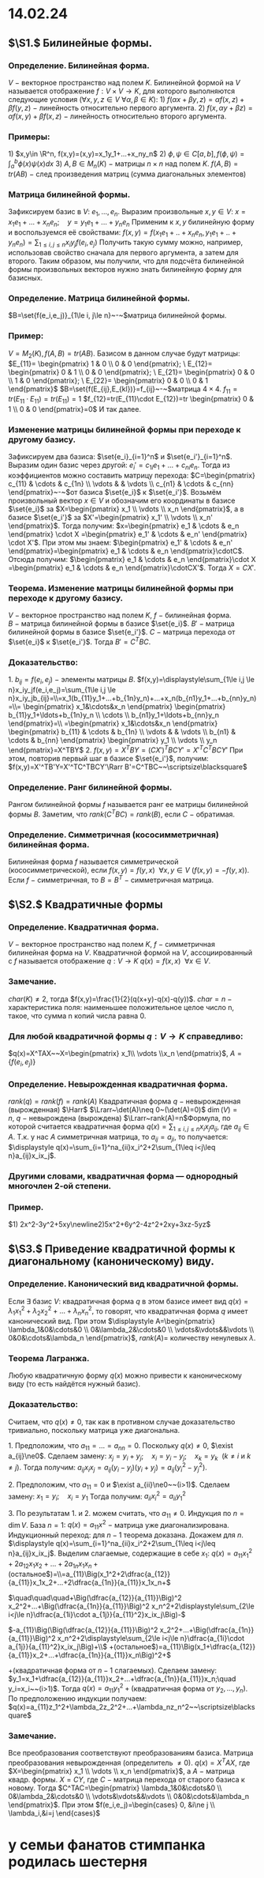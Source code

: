 # 14.02.24

## $\S1.$ Билинейные формы.

### Определение. Билинейная форма.
$V~-~$векторное пространство над полем $K$. Билинейной формой на $V$ называется отображение $f:V\times V\to K$, для которого выполняются следующие условия $(\forall x,y,z\in V~\forall \alpha,\beta\in K)$:
$1)~f(\alpha x+\beta y, z)=\alpha f(x, z) + \beta f(y, z)$ $-$ линейность относительно первого аргумента.
$2)~f(x,\alpha y + \beta z)=\alpha f(x, y) + \beta f(x, z)$ $-$ линейность относительно второго аргумента.

### Примеры:
$1)$ $x,y\in \R^n, f(x,y)=(x,y)=x_1y_1+...+x_ny_n$
$2)$ $\phi,\psi\in C[a,b], f(\phi,\psi)=\displaystyle\int_a^b\phi(x)\psi(x)dx$
$3)$ $A,B\in M_n(K)~-~$матрицы $n\times n$ над полем $K$.
$f(A,B)=tr(AB)~-~$след произведения матриц (сумма диагональных элементов)

### Матрица билинейной формы.
Зафиксируем базис в $V$: $e_1,...,e_n$.
Выразим произвольные $x, y\in V$:
$x=x_1e_1+...+x_ne_n;\quad y=y_1e_1+...+y_ne_n$
Применим к $x,y$ билинейную форму и воспользуемся её свойствами:
$f(x,y)=f(x_1e_1+..+x_ne_n,y_1e_1+..+y_ne_n)=\displaystyle\sum_{1\le i,j\le n}x_iy_jf(e_i, e_j)$
Получить такую сумму можно, например, использовав свойство сначала для первого аргумента, а затем для второго.
Таким образом, мы получили, что для подсчёта билинейной формы произвольных векторов нужно знать билинейную форму для базисных.

### Определение. Матрица билинейной формы.
$B=\set{f(e_i,e_j)}_{1\le i, j\le n}~-~$матрица билинейной формы.

### Пример:
$V=M_2(K),f(A,B)=tr(AB)$.
Базисом в данном случае будут матрицы:
$E_{11}=
\begin{pmatrix}
1 & 0
\\
0 & 0
\end{pmatrix};
\
E_{12}=
\begin{pmatrix}
0 & 1
\\
0 & 0
\end{pmatrix};
\
E_{21}=
\begin{pmatrix}
0 & 0
\\
1 & 0
\end{pmatrix};
\
E_{22}=
\begin{pmatrix}
0 & 0
\\
0 & 1
\end{pmatrix}$
$B=\set{f(E_{ij},E_{kl})}=f_{ij}~-~$матрица $4\times 4$.
$f_{11}=tr(E_{11}\cdot E_{11})=tr(E_{11})=1$
$f_{12}=tr(E_{11}\cdot E_{12})=tr
\begin{pmatrix}
0 & 1
\\
0 & 0
\end{pmatrix}=0$
И так далее.

### Изменение матрицы билинейной формы при переходе к другому базису.
Зафиксируем два базиса: $\set{e_i}_{i=1}^n$ и $\set{e_i'}_{i=1}^n$.
Выразим один базис через другой: $e_i'=c_{1i}e_1+...+c_{ni}e_n$.
Тогда из коэффициентов можно составить матрицу перехода:
$C=\begin{pmatrix}
c_{11} & \cdots & c_{1n}
\\
\vdots & & \vdots
\\
c_{n1} & \cdots & c_{nn}
\end{pmatrix}~-~$от базиса $\set{e_i}$ к $\set{e_i'}$.
Возьмём произвольный вектор $x\in V$ и обозначим его координаты в базисе $\set{e_i}$ за $X=\begin{pmatrix}
x_1
\\
\vdots
\\
x_n
\end{pmatrix}$, а в базисе $\set{e_i'}$ за $X'=\begin{pmatrix}
x_1'
\\
\vdots
\\
x_n'
\end{pmatrix}$.
Тогда получим: $x=\begin{pmatrix}
e_1 & \cdots & e_n
\end{pmatrix} \cdot X
=\begin{pmatrix}
e_1' & \cdots & e_n'
\end{pmatrix} \cdot X'$.
При этом мы знаем: $\begin{pmatrix}
e_1' & \cdots & e_n'
\end{pmatrix}=\begin{pmatrix}
e_1 & \cdots & e_n
\end{pmatrix}\cdotС$.
Отсюда получим: $\begin{pmatrix}
e_1 & \cdots & e_n
\end{pmatrix}\cdot X
=\begin{pmatrix}
e_1 & \cdots & e_n
\end{pmatrix}\cdotСX'$.
Тогда $X=CX'.$

### Теорема. Изменение матрицы билинейной формы при переходе к другому базису.
$V~-~$векторное пространство над полем $K$, $f~-~$билинейная форма.
$B~-~$матрица билинейной формы в базисе $\set{e_i}$.
$B'~-~$матрица билинейной формы в базисе $\set{e_i'}$.
$C~-~$матрица перехода от $\set{e_i}$ к $\set{e_i'}$.
Тогда $B'=C^TBC$.

### Доказательство:
$1.$ $b_{ij}=f(e_i,e_j)~-~$элементы матрицы $B$.
$f(x,y)=\displaystyle\sum_{1\le i,j \le n}x_iy_jf(e_i,e_j)=\sum_{1\le i,j \le n}x_iy_jb_{ij}=\\=x_1(b_{11}y_1+...+b_{1n}y_n)+...+x_n(b_{n1}y_1+...+b_{nn}y_n)=\\=
\begin{pmatrix}
x_1&\cdots&x_n
\end{pmatrix}
\begin{pmatrix}
b_{11}y_1+\ldots+b_{1n}y_n
\\
\cdots
\\
b_{n1}y_1+\ldots+b_{nn}y_n
\end{pmatrix}=\\
=\begin{pmatrix}
x_1&\cdots&x_n
\end{pmatrix}
\begin{pmatrix}
b_{11} & \cdots & b_{1n}
\\
\vdots & & \vdots
\\
b_{n1} & \cdots & b_{nn}
\end{pmatrix}
\begin{pmatrix}
y_1
\\
\vdots
\\
y_n
\end{pmatrix}=X^TBY$
$2.$ $f(x,y)=X^TBY=(CX')^TBCY'=X'^TC^TBCY'$
При этом, повторив первый шаг в базисе $\set{e_i'}$, получим:
$f(x,y)=X'^TB'Y=X'^TC^TBCY'\Rarr B'=C^TBC~~\scriptsize\blacksquare$

### Определение. Ранг билинейной формы.
Рангом билинейной формы $f$ называется ранг ее матрицы
билинейной формы $B$. Заметим, что  $rank(C^TBC)=rank(B)$,
если $C~-$ обратимая.

### Определение. Симметричная (кососимметричная) билинейная форма.
Билинейная форма $f$ называется симметрической (кососимметрической), если $f(x,y)=f(y,x)~~\forall x,y\in V ~(f(x,y)=-f(y,x)).$
Если $f~-$ симметричная, то $B=B^T~-$ симметричная матрица.

## $\S2.$ Квадратичные формы

### Определение. Квадратичная форма.
$V~-$ векторное пространство над полем $K$, $f~-$ симметричная билинейная форма на $V$. Квадратичной формой на $V$, ассоциированный с $f$ называется отображение $q:V\to K$
$q(x)=f(x,x)~~\forall x\in V$.

### Замечание.
$char(K)\neq 2$, тогда $f(x,y)=\frac{1}{2}(q(x+y)-q(x)-q(y))$.
$char=n~-$ характеристика поля: наименьшее положительное целое число n, такое, что сумма n копий числа равна 0.

### Для любой квадратичной формы $q:V\to K$ справедливо: 
$q(x)=X^TAX~~X=\begin{pmatrix}
x_1\\
\vdots
\\x_n
\end{pmatrix}$, $A=\{f(e_i,e_j)\}$

### Определение. Невырожденная квадратичная форма.
$rank(q)=rank(f)=rank(A)$
Квадратичная форма $q~-$ невырожденная (вырожденная) $\Harr$
$\Lrarr~\det(A)\neq 0~(\det(A)=0)$
$\dim(V)=n,~q~-$ невырождена (вырождена) $\Lrarr~rank(A)=n$Формула, по которой считается квадратичная форма
$\displaystyle q(x)=\sum_{1\leq i,j\leq n}x_ix_ja_{ij},$ где $a_{ij}\in A$. Т.к. у нас $A$ симметричная матрица, то $a_{ij}=a_{ji}$, то получается: $\displaystyle q(x)=\sum_{i=1}^na_{ii}x_i^2+2\sum_{1\leq i<j\leq n}a_{ij}x_ix_j$.

### Другими словами, квадратичная форма — однородный многочлен $2$-ой степени.

### Пример.
$1) 2x^2-3y^2+5xy\newline2)5x^2+6y^2-4z^2+2xy+3xz-5yz$

## $\S3.$ Приведение квадратичной формы к диагональному (каноническому) виду.

### Определение. Канонический вид квадратичной формы.
Если $\exists$ базис $V:$ квадратичная форма $q$ в этом базисе имеет вид $q(x)=\lambda_1x_1^2+\lambda_2x_2^2+\ldots+\lambda_nx_n^2,$ то говорят, что квадратичная форма $q$ имеет канонический вид. 
При этом $\displaystyle A=\begin{pmatrix}
\lambda_1&0&\cdots&0
\\
0&\lambda_2&\cdots&0
\\
\vdots&\vdots&&\vdots
\\
0&0&\cdots&\lambda_n
\end{pmatrix}$, $rank(A)=$ количеству ненулевых $\lambda$.

### Теорема Лагранжа.
Любую квадратичную форму $q(x)$ можно привести к каноническому виду (то есть найдётся нужный базис).

### Доказательство:
Считаем, что $q(x)\ne0$, так как в противном случае доказательство тривиально, поскольку матрица уже диагональна.

$1.$ Предположим, что $a_{11}=...=a_{nn}=0$.
Поскольку $q(x)\ne0$, $\exist a_{ij}\ne0$. Сделаем замену:
$x_j=y_i+y_j;\quad x_i=y_i-y_j;\quad x_k=y_k~~(k\ne i$  и $k\ne j)$.
Тогда получим: $a_{ij}x_ix_j=a_{ij}(y_i-y_j)(y_i+y_j)=a_{ij}(y_i^2-y_j^2)$.

$2.$ Предположим, что $a_{11}=0$ и $\exist a_{ii}\ne0~~(i>1)$.
Сделаем замену:
$x_1=y_i;\quad x_i = y_1$
Тогда получим: $a_{ii}x_i^2 = a_{ii}y_1^2$

$3.$ По результатам $1.$ и $2.$ можем считать, что $a_{11}\ne0$.
Индукция по $n=\dim V$.
База $n=1$: $q(x)=a_{11}x^2~-~$матрица уже диагонализирована.
Индукционный переход: для $n-1$ теорема доказана. Докажем для $n$.
$\displaystyle q(x)=\sum_{i=1}^na_{ii}x_i^2+2\sum_{1\leq i<j\leq n}a_{ij}x_ix_j$.
Выделим слагаемые, содержащие в себе $x_1$:
$q(x)=a_{11}x_1^2+2a_{12}x_1x_2+...+2a_{1n}x_1x_n+($остальное$)=\\=a_{11}\Big(x_1^2+2\dfrac{a_{12}}{a_{11}}x_1x_2+...+2\dfrac{a_{1n}}{a_{11}}x_1x_n+$

$\quad\quad\quad+\Big(\dfrac{a_{12}}{a_{11}}\Big)^2 x_2^2+...+\Big(\dfrac{a_{1n}}{a_{11}}\Big)^2 x_n^2+2\displaystyle\sum_{2\le i<j\le n}\dfrac{a_{1i}\cdot a_{1j}}{a_{11}^2}x_ix_j\Big)-$

$-a_{11}\Big(\Big(\dfrac{a_{12}}{a_{11}}\Big)^2 x_2^2+...+\Big(\dfrac{a_{1n}}{a_{11}}\Big)^2 x_n^2+2\displaystyle\sum_{2\le i<j\le n}\dfrac{a_{1i}\cdot a_{1j}}{a_{11}^2}x_ix_j\Big)+\\$
$+($остальное$)=a_{11}\Big(x_1+\dfrac{a_{12}}{a_{11}}x_2+...+\dfrac{a_{1n}}{a_{11}}x_n\Big)^2+$

$+($квадратичная форма от $n-1$ слагаемых$)$.
Сделаем замену:
$y_1=x_1+\dfrac{a_{12}}{a_{11}}x_2+...+\dfrac{a_{1n}}{a_{11}}x_n;\quad y_i=x_i~~(i>1)$.
Тогда $q(x)=a_{11}y_1^2+($квадратичная форма от $y_2,...,y_n)$.
По предположению индукции получаем:
$q(x)=a_{11}z_1^2+\lambda_2z_2^2+...+\lambda_nz_n^2~~\scriptsize\blacksquare$

### Замечание.
Все преобразования соответствуют преобразованиям базиса.
Матрица преобразования невырожденная (определитель $\ne0)$.
$q(x)=X^TAX,$ где $X=\begin{pmatrix}
x_1
\\
\vdots
\\
x_n
\end{pmatrix}$, а $A~-~$матрица квадр. формы.
$X=CY,$ где $C~-~$матрица перехода от старого базиса к новому.
Тогда $C^TAC=\begin{pmatrix}
\lambda_1&0&\cdots&0
\\
0&\lambda_2&\cdots&0
\\
\vdots&\vdots&&\vdots
\\
0&0&\cdots&\lambda_n
\end{pmatrix}$.
При этом $f(e_i,e_j)=\begin{cases}
0, &i\ne j
\\
\lambda_i,&i=j
\end{cases}$

# у семьи фанатов стимпанка родилась шестерня